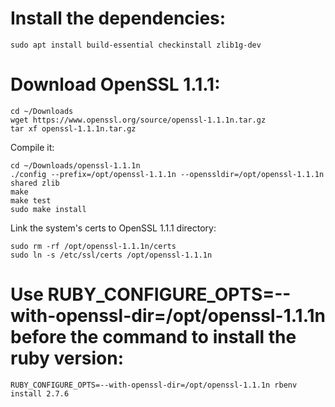# Install the dependencies:

```
sudo apt install build-essential checkinstall zlib1g-dev
```

# Download OpenSSL 1.1.1:

```
cd ~/Downloads
wget https://www.openssl.org/source/openssl-1.1.1n.tar.gz
tar xf openssl-1.1.1n.tar.gz
```

Compile it:

```
cd ~/Downloads/openssl-1.1.1n
./config --prefix=/opt/openssl-1.1.1n --openssldir=/opt/openssl-1.1.1n shared zlib
make
make test
sudo make install
```

Link the system's certs to OpenSSL 1.1.1 directory:

```
sudo rm -rf /opt/openssl-1.1.1n/certs
sudo ln -s /etc/ssl/certs /opt/openssl-1.1.1n
```

# Use RUBY_CONFIGURE_OPTS=--with-openssl-dir=/opt/openssl-1.1.1n before the command to install the ruby version:

```
RUBY_CONFIGURE_OPTS=--with-openssl-dir=/opt/openssl-1.1.1n rbenv install 2.7.6
```
